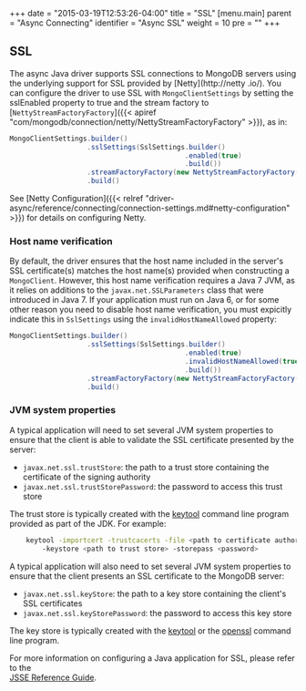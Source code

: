 +++
date = "2015-03-19T12:53:26-04:00"
title = "SSL"
[menu.main]
  parent = "Async Connecting"
  identifier = "Async SSL"
  weight = 10
  pre = "<i class='fa'></i>"
+++

## SSL

The async Java driver supports SSL connections to MongoDB servers using the underlying support for SSL provided by
[Netty](http://netty .io/). You can configure the driver to use SSL with `MongoClientSettings` by setting the sslEnabled property to true 
and the stream factory to [`NettyStreamFactoryFactory`]({{< apiref "com/mongodb/connection/netty/NettyStreamFactoryFactory" >}}), as in:

```java
MongoClientSettings.builder()                                                  
                   .sslSettings(SslSettings.builder()
                                           .enabled(true)
                                           .build())   
                   .streamFactoryFactory(new NettyStreamFactoryFactory())
                   .build()                                                    
```

See [Netty Configuration]({{< relref "driver-async/reference/connecting/connection-settings.md#netty-configuration" >}}) for details on 
configuring Netty.

### Host name verification

By default, the driver ensures that the host name included in the server's SSL certificate(s) matches the host name(s) provided when 
constructing a `MongoClient`.  However, this host name verification requires a Java 7 JVM, as it relies on additions to the 
`javax.net.SSLParameters` class that were introduced in Java 7.  If your application must run on Java 6, or for some other reason you need
 to disable host name verification, you must expicitly indicate this in `SslSettings` using the `invalidHostNameAllowed` property:
   
```java
MongoClientSettings.builder()                                             
                   .sslSettings(SslSettings.builder()                     
                                           .enabled(true)                 
                                           .invalidHostNameAllowed(true)  
                                           .build())                      
                   .streamFactoryFactory(new NettyStreamFactoryFactory())
                   .build()                                              
``` 

### JVM system properties

A typical application will need to set several JVM system properties to ensure that the client is able to validate the SSL certificate 
presented by the server:

- `javax.net.ssl.trustStore`: the path to a trust store containing the certificate of the signing authority
- `javax.net.ssl.trustStorePassword`: the password to access this trust store 

The trust store is typically created with the [keytool](http://docs.oracle.com/javase/8/docs/technotes/tools/unix/keytool.html) 
command line program provided as part of the JDK.  For example:

```bash
    keytool -importcert -trustcacerts -file <path to certificate authority file> 
        -keystore <path to trust store> -storepass <password>
```

A typical application will also need to set several JVM system properties to ensure that the client presents an SSL certificate to the 
MongoDB server:

- `javax.net.ssl.keyStore`: the path to a key store containing the client's SSL certificates
- `javax.net.ssl.keyStorePassword`: the password to access this key store
 
The key store is typically created with the [keytool](http://docs.oracle.com/javase/8/docs/technotes/tools/unix/keytool.html) or the
[openssl](https://www.openssl.org/docs/apps/openssl.html) command line program.

For more information on configuring a Java application for SSL, please refer to the  
[JSSE Reference Guide](http://docs.oracle.com/javase/8/docs/technotes/guides/security/jsse/JSSERefGuide.html).






   
